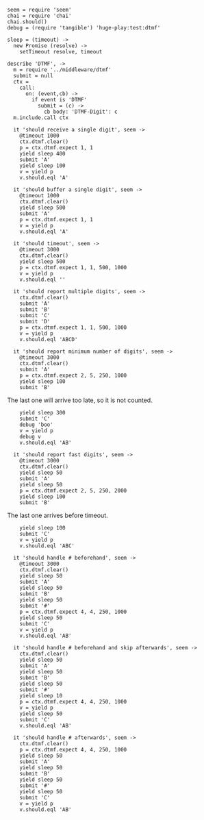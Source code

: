     seem = require 'seem'
    chai = require 'chai'
    chai.should()
    debug = (require 'tangible') 'huge-play:test:dtmf'

    sleep = (timeout) ->
      new Promise (resolve) ->
        setTimeout resolve, timeout

    describe 'DTMF', ->
      m = require '../middleware/dtmf'
      submit = null
      ctx =
        call:
          on: (event,cb) ->
            if event is 'DTMF'
              submit = (c) ->
                cb body: 'DTMF-Digit': c
      m.include.call ctx

      it 'should receive a single digit', seem ->
        @timeout 1000
        ctx.dtmf.clear()
        p = ctx.dtmf.expect 1, 1
        yield sleep 400
        submit 'A'
        yield sleep 100
        v = yield p
        v.should.eql 'A'

      it 'should buffer a single digit', seem ->
        @timeout 1000
        ctx.dtmf.clear()
        yield sleep 500
        submit 'A'
        p = ctx.dtmf.expect 1, 1
        v = yield p
        v.should.eql 'A'

      it 'should timeout', seem ->
        @timeout 3000
        ctx.dtmf.clear()
        yield sleep 500
        p = ctx.dtmf.expect 1, 1, 500, 1000
        v = yield p
        v.should.eql ''

      it 'should report multiple digits', seem ->
        ctx.dtmf.clear()
        submit 'A'
        submit 'B'
        submit 'C'
        submit 'D'
        p = ctx.dtmf.expect 1, 1, 500, 1000
        v = yield p
        v.should.eql 'ABCD'

      it 'should report minimum number of digits', seem ->
        @timeout 3000
        ctx.dtmf.clear()
        submit 'A'
        p = ctx.dtmf.expect 2, 5, 250, 1000
        yield sleep 100
        submit 'B'

The last one will arrive too late, so it is not counted.

        yield sleep 300
        submit 'C'
        debug 'boo'
        v = yield p
        debug v
        v.should.eql 'AB'

      it 'should report fast digits', seem ->
        @timeout 3000
        ctx.dtmf.clear()
        yield sleep 50
        submit 'A'
        yield sleep 50
        p = ctx.dtmf.expect 2, 5, 250, 2000
        yield sleep 100
        submit 'B'

The last one arrives before timeout.

        yield sleep 100
        submit 'C'
        v = yield p
        v.should.eql 'ABC'

      it 'should handle # beforehand', seem ->
        @timeout 3000
        ctx.dtmf.clear()
        yield sleep 50
        submit 'A'
        yield sleep 50
        submit 'B'
        yield sleep 50
        submit '#'
        p = ctx.dtmf.expect 4, 4, 250, 1000
        yield sleep 50
        submit 'C'
        v = yield p
        v.should.eql 'AB'

      it 'should handle # beforehand and skip afterwards', seem ->
        ctx.dtmf.clear()
        yield sleep 50
        submit 'A'
        yield sleep 50
        submit 'B'
        yield sleep 50
        submit '#'
        yield sleep 10
        p = ctx.dtmf.expect 4, 4, 250, 1000
        v = yield p
        yield sleep 50
        submit 'C'
        v.should.eql 'AB'

      it 'should handle # afterwards', seem ->
        ctx.dtmf.clear()
        p = ctx.dtmf.expect 4, 4, 250, 1000
        yield sleep 50
        submit 'A'
        yield sleep 50
        submit 'B'
        yield sleep 50
        submit '#'
        yield sleep 50
        submit 'C'
        v = yield p
        v.should.eql 'AB'
